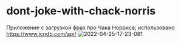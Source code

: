 # dont-joke-with-chack-norris
Приложение с загрузкой фраз про Чака Норриса; 
использовано https://www.icndb.com/api/
![2022-04-25-17-23-081](https://user-images.githubusercontent.com/89776643/165109901-e7c7d1ad-c1d6-49f4-8b5f-9ccae103d1f4.gif)

